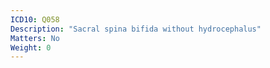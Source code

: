 ```yaml
---
ICD10: Q058
Description: "Sacral spina bifida without hydrocephalus"
Matters: No
Weight: 0
---
```


